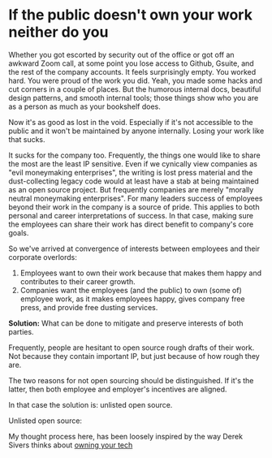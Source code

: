 # If the public doesn't own your work neither do you

Whether you got escorted by security out of the office or got off an awkward Zoom call, at some point you lose access to Github, Gsuite, and the rest of the company accounts.
It feels surprisingly empty.
You worked hard.
You were proud of the work you did.
Yeah, you made some hacks and cut corners in a couple of places.
But the humorous internal docs, beautiful design patterns, and smooth internal tools; those things show who you are as a person as much as your bookshelf does.

Now it's as good as lost in the void.
Especially if it's not accessible to the public and it won't be maintained by anyone internally.
Losing your work like that sucks.

<!--
TODO: create a meme from
https://www.linkedin.com/posts/bradenwallake_this-will-be-the-most-vulnerable-thing-ill-activity-6962886723617910784-_L4w
Saying "this sucks for companies too"
-->

It sucks for the company too.
Frequently, the things one would like to share the most are the least IP sensitive.
Even if we cynically view companies as "evil moneymaking enterprises", the writing is lost press material and the dust-collecting legacy code would at least have a stab at being maintained as an open source project.
But frequently companies are merely "morally neutral moneymaking enterprises".
For many leaders success of employees beyond their work in the company is a source of pride.
This applies to both personal and career interpretations of success.
In that case, making sure the employees can share their work has direct benefit to company's core goals.

So we've arrived at convergence of interests between employees and their corporate overlords:
1. Employees want to own their work because that makes them happy and contributes to their career growth.
2. Companies want the employees (and the public) to own (some of) employee work, as it makes employees happy, gives company free press, and provide free dusting services.

**Solution:** What can be done to mitigate and preserve interests of both parties.

Frequently, people are hesitant to open source rough drafts of their work.
Not because they contain important IP, but just because of how rough they are.

The two reasons for not open sourcing should be distinguished.
If it's the latter, then both employee and employer's incentives are aligned.

In that case the solution is: unlisted open source.

Unlisted open source:



My thought process here, has been loosely inspired by the way Derek Sivers thinks about [owning your tech](https://sive.rs/ti)
